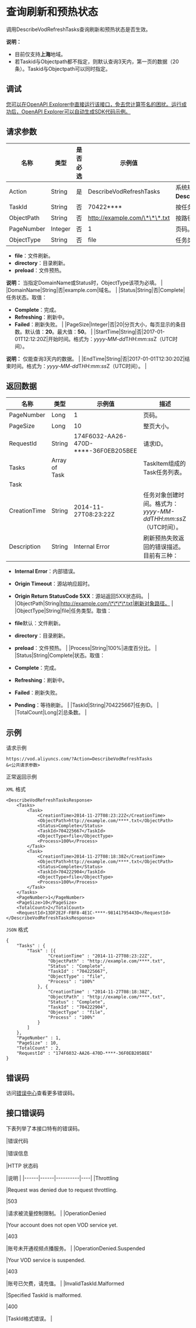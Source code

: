 # 查询刷新和预热状态

调用DescribeVodRefreshTasks查询刷新和预热状态是否生效。

**说明：**

-   目前仅支持**上海**地域。
-   若Taskid与Objectpath都不指定，则默认查询3天内，第一页的数据（20条）。Taskid与Objectpath可以同时指定。

## 调试

[您可以在OpenAPI Explorer中直接运行该接口，免去您计算签名的困扰。运行成功后，OpenAPI Explorer可以自动生成SDK代码示例。](https://api.aliyun.com/#product=vod&api=DescribeVodRefreshTasks&type=RPC&version=2017-03-21)

## 请求参数

|名称|类型|是否必选|示例值|描述|
|--|--|----|---|--|
|Action|String|是|DescribeVodRefreshTasks|系统规定参数。取值：**DescribeVodRefreshTasks**。 |
|TaskId|String|否|70422\*\*\*\*|按任务ID查询刷新状态。 |
|ObjectPath|String|否|http://example.com/\*\*\*.txt|按路径查询，准确匹配。 |
|PageNumber|Integer|否|1|页码。 |
|ObjectType|String|否|file|任务类型。取值范围：

 -   **file**：文件刷新。
-   **directory**：目录刷新。
-   **preload**：文件预热。

 **说明：** 当指定DomainName或Status时，ObjectType该项为必填。 |
|DomainName|String|否|example.com|域名。 |
|Status|String|否|Complete|任务状态。取值：

 -   **Complete**：完成。
-   **Refreshing**：刷新中。
-   **Failed**：刷新失败。 |
|PageSize|Integer|否|20|分页大小，每页显示的条目数。默认值：**20**。最大值：**50**。 |
|StartTime|String|否|2017-01-01T12:12:20Z|开始时间。格式为：*yyyy-MM-dd*T*HH:mm:ss*Z（UTC时间）。

 **说明：** 仅能查询3天内的数据。 |
|EndTime|String|否|2017-01-01T12:30:20Z|结束时间。格式为：*yyyy-MM-dd*T*HH:mm:ss*Z（UTC时间）。 |

## 返回数据

|名称|类型|示例值|描述|
|--|--|---|--|
|PageNumber|Long|1|页码。 |
|PageSize|Long|10|整页大小。 |
|RequestId|String|174F6032-AA26-470D-\*\*\*\*-36F0EB205BEE|请求ID。 |
|Tasks|Array of Task| |TaskItem组成的Task任务列表。 |
|Task| | | |
|CreationTime|String|2014-11-27T08:23:22Z|任务对象创建时间。格式为：*yyyy-MM-dd*T*HH:mm:ss*Z（UTC时间）。 |
|Description|String|Internal Error|刷新预热失败返回的错误描述。目前有三种：

 -   **Internal Error**：内部错误。
-   **Origin Timeout**：源站响应超时。
-   **Origin Return StatusCode 5XX**：源站返回5XX状态码。 |
|ObjectPath|String|http://example.com/\*\*\*\*.txt|刷新对象路径。 |
|ObjectType|String|file|任务类型。取值：

 -   **file**默认：文件刷新。
-   **directory**：目录刷新。
-   **preload**：文件预热。 |
|Process|String|100%|进度百分比。 |
|Status|String|Complete|状态。取值：

 -   **Complete**：完成。
-   **Refreshing**：刷新中。
-   **Failed**：刷新失败。
-   **Pending**：等待刷新。 |
|TaskId|String|704225667|任务ID。 |
|TotalCount|Long|2|总条数。 |

## 示例

请求示例

```
https://vod.aliyuncs.com/?Action=DescribeVodRefreshTasks
&<公共请求参数>
```

正常返回示例

`XML` 格式

```
<DescribeVodRefreshTasksResponse>
    <Tasks>
        <Task>
            <CreationTime>2014-11-27T08:23:22Z</CreationTime>
            <ObjectPath>http://example.com/****.txt</ObjectPath>
            <Status>Complete</Status>
            <TaskId>704225667</TaskId>
            <ObjectType>file</ObjectType>
            <Process>100%</Process>
        </Task>
        <Task>
            <CreationTime>2014-11-27T08:18:38Z</CreationTime>
            <ObjectPath>http://example.com/****.txt</ObjectPath>
            <Status>Complete</Status>
            <TaskId>704222904</TaskId>
            <ObjectType>file</ObjectType>
            <Process>100%</Process>
        </Task>
    </Tasks>
    <PageNumber>1</PageNumber>
    <PageSize>10</PageSize>
    <TotalCount>2</TotalCount>
    <RequestId>13DF2E2F-FBF8-4E1C-****-98141795443D</RequestId>
</DescribeVodRefreshTasksResponse>
```

`JSON` 格式

```
{
    "Tasks" : {
        "Task" : [{
                "CreationTime" : "2014-11-27T08:23:22Z",
                "ObjectPath" : "http://example.com/****.txt",
                "Status" : "Complete",
                "TaskId" : "704225667",
                "ObjectType" : "file",
                "Process" : "100%"
            }, {
                "CreationTime" : "2014-11-27T08:18:38Z",
                "ObjectPath" : "http://example.com/****.txt",
                "Status" : "Complete",
                "TaskId" : "704222904",
                "ObjectType" : "file",
                "Process" : "100%"
            }
        ]
    },
    "PageNumber" : 1,
    "PageSize" : 10,
    "TotalCount" : 2,
    "RequestId" : "174F6032-AA26-470D-****-36F0EB205BEE"
}
```

## 错误码

访问[错误中心](https://error-center.alibabacloud.com/status/product/vod)查看更多错误码。

## 接口错误码

下表列举了本接口特有的错误码。

|错误代码

|错误信息

|HTTP 状态码

|说明 |
|------|------|----------|----|
|Throttling

|Request was denied due to request throttling.

|503

|请求被流量控制限制。 |
|OperationDenied

|Your account does not open VOD service yet.

|403

|账号未开通视频点播服务。 |
|OperationDenied.Suspended

|Your VOD service is suspended.

|403

|账号已欠费，请充值。 |
|InvalidTaskId.Malformed

|Specified TaskId is malformed.

|400

|TaskId格式错误。 |

